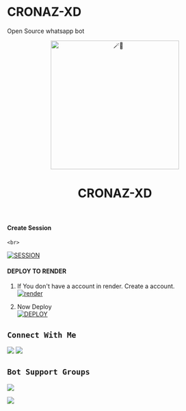 # CRONAZ-XD
Open Source whatsapp bot




<center>

<img alt=🪄🍪 height="300" src="https://ik.imagekit.io/eypz/1726949823665_jbpkSlpif.png">

</center>

<h1 align="center">CRONAZ-XD</h1>

<br>

#### Create Session

    <br>

<a href='https://octa-pair.onrender.com' target="_blank"><img alt='SESSION' src='https://img.shields.io/badge/-SESSION-white?style=for-the-badge&logo=qrcode&logoColor=black'/></a>

#### DEPLOY TO RENDER 

1. If You don't have a account in render. Create a account.
    <br>
<a href='https://dashboard.render.com/register' target="_blank"><img alt='render' src='https://img.shields.io/badge/-Create-black?style=for-the-badge&logo=render&logoColor=white'/></a>



2. Now Deploy
    <br>
<a href='https://qr-dnpk.onrender.com/render.html' target="_blank"><img alt='DEPLOY' src='https://img.shields.io/badge/-DEPLOY-black?style=for-the-badge&logo=render&logoColor=white'/></a>




## ```Connect With Me```

<a href="https://api.whatsapp.com/send?phone=918078438059&text=hello+White+Ser+❤️✨"><img src="https://img.shields.io/badge/Connect on WhatsApp-25D366?style=for-the-badge&logo=whatsapp&logoColor=white"></a>
<a href="https://instagram.com/kl_white_ser"><img src="https://img.shields.io/badge/Connect on instagram-E4405F?style=for-the-badge&logo=instagram&logoColor=white"></a>

## ```Bot Support Groups```

<a href="https://chat.whatsapp.com/CfFibovjGmu8tbJtKfs57Z"><img src="https://img.shields.io/badge/Join support group-25D366?style=for-the-badge&logo=whatsapp&logoColor=white"></a>

<a href="https://chat.whatsapp.com/He0371zf2uhBKuTFKtQ7RZ"><img src="https://img.shields.io/badge/Follow group-25D366?style=for-the-badge&logo=whatsapp&logoColor=white"></a>





